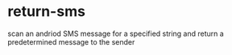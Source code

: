 # return-sms
scan an andriod SMS message for a specified string and return a predetermined message to the sender
